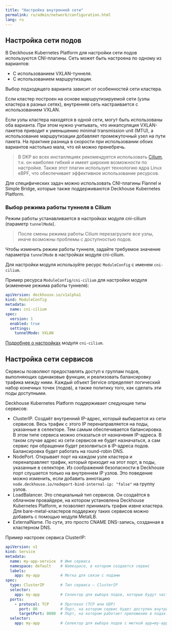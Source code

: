 ```yaml
---
title: "Настройка внутренней сети"
permalink: ru/admin/network/configuration.html
lang: ru
---
```


## Настройка сети подов

В Deckhouse Kubernetes Platform для настройки сети подов используются CNI-плагины.
Сеть может быть настроена по одному из вариантов:

* C использованием VXLAN-туннеля.
* С использованием маршрутизации.

Выбор подходящего варианта зависит от особенностей сети кластера.

Если кластер построен на основе маршрутизируемой сети (узлы кластера в разных сетях), внутренняя сеть настраивается с использованием VXLAN.

Если узлы кластера находятся в одной сети, могут быть использованы оба варианта.
При этом нужно учитывать, что инкапсуляция VXLAN-пакетов приводит к уменьшению minimal transmission unit (MTU), а использование маршрутизации добавляет промежуточный узел на пути пакета.
На практике разница в скорости при использовании обоих вариантов настолько мала, что ей можно пренебречь.

> В DKP во всех инсталляциях рекомендуется использовать [Cilium](/#), т.к. он наиболее гибкий и имеет широкие возможности по настройке.
> Также этот плагин использует технологию ядра Linux eBPF, что обеспечивает эффективное использование ресурсов.

Для специфических задач можно использовать CNI-плагины Flannel и Simple Bridge, которые также поддерживаются Deckhouse Kubernetes Platform.

### Выбор режима работы туннеля в Cilium

Режим работы устанавливается в настройках модуля cni-cilium (параметр `tunnelMode`).

<!-- перенесено с изменениями из https://deckhouse.ru/products/kubernetes-platform/documentation/latest/modules/cni-cilium/#%D1%81%D0%BC%D0%B5%D0%BD%D0%B0-%D1%80%D0%B5%D0%B6%D0%B8%D0%BC%D0%B0-%D1%80%D0%B0%D0%B1%D0%BE%D1%82%D1%8B-cilium -->

> После смены режима работы Cilium перезагрузите все узлы, иначе возможны проблемы с доступностью подов.

Чтобы изменить режим работы туннеля, задайте требуемое значение параметра `tunnelMode` в настройках модуля cni-cilium.

Для настройки модуля используйте ресурс `ModuleConfig` с именем `cni-cilium`.

Пример ресурса `ModuleConfig/cni-cilium` для настройки модуля (изменение режима работы туннеля):

```yaml
apiVersion: deckhouse.io/v1alpha1
kind: ModuleConfig
metadata:
  name: cni-cilium
spec:
  version: 1
  enabled: true
  settings:
    tunnelMode: VXLAN
```

[Подробнее о настройках](/#) модуля `cni-cilium`.

## Настройка сети сервисов

Сервисы позволяют предоставлять доступ к группам подов, выполняющих одинаковые функции, и реализовать балансировку трафика между ними.
Каждый объект Service определяет логический набор конечных точек (подов), а также политику того, как сделать эти поды доступными.

Deckhouse Kubernetes Platform поддерживает следующие типы сервисов:

<!-- информация из обучающих материалов -->

* ClusterIP. Создаёт внутренний IP-адрес, который выбирается из сети сервисов. Весь трафик с этого IP перенаправляется на поды, указанные в селекторе. Тем самым обеспечивается балансировка.
В этом типе сервиса можно отказаться от назначения IP-адреса. В таком случае адрес из сети сервисов не будет назначаться, а сам сервис при обращении будет резолвиться в IP-адреса подов. Балансировка будет работать на round-robin DNS.
* NodePort. Открывает порт на каждом узле кластера и перенаправляет трафик, который приходит на этот порт, в поды, указанные в селекторе.
Из соображений безопасности в Deckhouse порт слушается только на внутреннем IP узлов. Это поведение можно изменить, если добавить аннотацию `node.deckhouse.io/nodeport-bind-internal-ip: "false"` на группу узлов.
* LoadBalancer. Это специальный тип сервисов. Он создаётся в облачном провайдере, на котором установлена Deckhouse Kubernetes Platform, и позволяет принимать трафик извне кластера. Для bare-metal-кластеров поддержку таких сервисов можно добавить с помощью модуля MetalLB.
* ExternalName. По сути, это просто CNAME DNS-запись, созданная в кластерном DNS.

Пример настроек сервиса ClusterIP:

```yaml
apiVersion: v1
kind: Service
metadata:
  name: my-app-service  # Имя сервиса
  namespace: default    # Namespace, в котором создается сервис
  labels:
    app: my-app         # Метка для связи с подами
spec:
  type: ClusterIP       # Тип сервиса — ClusterIP
  selector:
    app: my-app         # Селектор для выбора подов, которые будут частью сервиса
  ports:
    - protocol: TCP     # Протокол (TCP или UDP)
      port: 80          # Порт, на котором сервис будет доступен внутри кластера
      targetPort: 8080  # Порт, на котором работает приложение в подах
  selector:
    app: my-app         # Селектор для выбора подов с меткой app=my-app
```
